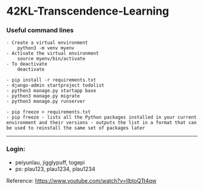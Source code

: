 # 42KL-Transcendence-Learning

### Useful command lines
	- Create a virtual environment 
		python3 -m venv myenv
	- Activate the virtual environment
		source myenv/bin/activate
	- To deactivate
		deactivate 

	- pip install -r requirements.txt
	- django-admin startproject todolist
	- python3 manage.py startapp base
	- python3 manage.py migrate
	- python3 manage.py runserver

	- pip freeze > requirements.txt
	- pip freeze - lists all the Python packages installed in your current environment and their versions - outputs the list in a format that can be used to reinstall the same set of packages later
___
### Login:
- peiyunlau, jigglypuff, togepi
- ps: plau123, plau1234, plau1234

Reference: 
https://www.youtube.com/watch?v=llbtoQTt4qw

